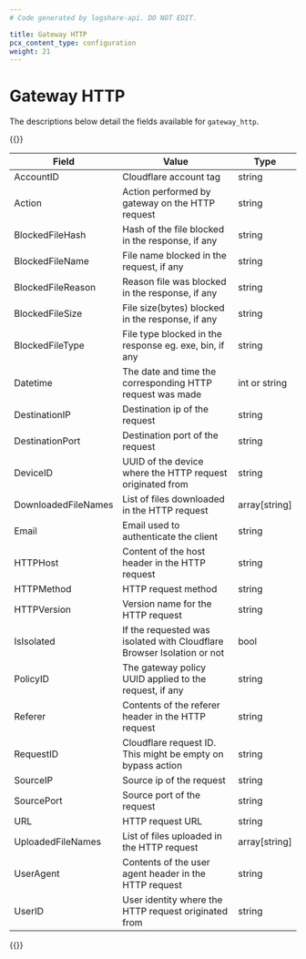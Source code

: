 ```yaml
---
# Code generated by logshare-api. DO NOT EDIT.

title: Gateway HTTP
pcx_content_type: configuration
weight: 21
---
```


# Gateway HTTP

The descriptions below detail the fields available for `gateway_http`.

{{<table-wrap>}}

| Field | Value | Type |
| -- | -- | -- |
| AccountID | Cloudflare account tag | string |
| Action | Action performed by gateway on the HTTP request | string |
| BlockedFileHash | Hash of the file blocked in the response, if any | string |
| BlockedFileName | File name blocked in the request, if any | string |
| BlockedFileReason | Reason file was blocked in the response, if any | string |
| BlockedFileSize | File size(bytes) blocked in the response, if any | string |
| BlockedFileType | File type blocked in the response eg. exe, bin, if any | string |
| Datetime | The date and time the corresponding HTTP request was made | int or string |
| DestinationIP | Destination ip of the request | string |
| DestinationPort | Destination port of the request | string |
| DeviceID | UUID of the device where the HTTP request originated from | string |
| DownloadedFileNames | List of files downloaded in the HTTP request | array[string] |
| Email | Email used to authenticate the client | string |
| HTTPHost | Content of the host header in the HTTP request | string |
| HTTPMethod | HTTP request method | string |
| HTTPVersion | Version name for the HTTP request | string |
| IsIsolated | If the requested was isolated with Cloudflare Browser Isolation or not | bool |
| PolicyID | The gateway policy UUID applied to the request, if any | string |
| Referer | Contents of the referer header in the HTTP request | string |
| RequestID | Cloudflare request ID. This might be empty on bypass action | string |
| SourceIP | Source ip of the request | string |
| SourcePort | Source port of the request | string |
| URL | HTTP request URL | string |
| UploadedFileNames | List of files uploaded in the HTTP request | array[string] |
| UserAgent | Contents of the user agent header in the HTTP request | string |
| UserID | User identity where the HTTP request originated from | string |

{{</table-wrap>}}
